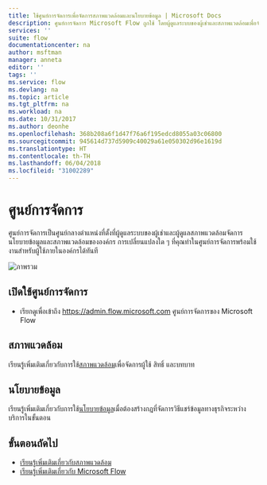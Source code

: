 ```yaml
---
title: ใช้ศูนย์การจัดการเพื่อจัดการสภาพแวดล้อมและนโยบายข้อมูล | Microsoft Docs
description: ศูนย์การจัดการ Microsoft Flow ถูกใช้ โดยผู้ดูแลระบบของผู้เช่าและสภาพแวดล้อมเพื่อจัดการนโยบายข้อมูลและสภาพแวดล้อมสำหรับการปรับใช้ Microsoft Flow
services: ''
suite: flow
documentationcenter: na
author: msftman
manager: anneta
editor: ''
tags: ''
ms.service: flow
ms.devlang: na
ms.topic: article
ms.tgt_pltfrm: na
ms.workload: na
ms.date: 10/31/2017
ms.author: deonhe
ms.openlocfilehash: 368b208a6f1d47f76a6f195edcd8055a03c06800
ms.sourcegitcommit: 945614d737d5909c40029a61e050302d96e1619d
ms.translationtype: HT
ms.contentlocale: th-TH
ms.lasthandoff: 06/04/2018
ms.locfileid: "31002289"
---
```

# <a name="the-admin-center"></a>ศูนย์การจัดการ

ศูนย์การจัดการเป็นศูนย์กลางตำแหน่งที่ตั้งที่ผู้ดูแลระบบของผู้เช่าและผู้ดูแลสภาพแวดล้อมจัดการนโยบายข้อมูลและสภาพแวดล้อมขององค์กร การเปลี่ยนแปลงใด ๆ ที่คุณทำในศูนย์การจัดการพร้อมใช้งานสำหรับผู้ใช้ภายในองค์กรได้ทันที

![ภาพรวม](./media/admin-center-introduction/overview.png)

## <a name="access-the-admin-center"></a>เปิดใช้ศูนย์การจัดการ

* เรียกดูเพื่อเข้าถึง https://admin.flow.microsoft.com ศูนย์การจัดการของ Microsoft Flow

## <a name="environments"></a>สภาพแวดล้อม

เรียนรู้เพิ่มเติมเกี่ยวกับการใช้[สภาพแวดล้อม](environments-overview-admin.md)เพื่อจัดการผู้ใช้ สิทธิ์ และบทบาท

## <a name="data-policies"></a>นโยบายข้อมูล

เรียนรู้เพิ่มเติมเกี่ยวกับการใช้[นโยบายข้อมูล](prevent-data-loss.md)เมื่อต้องสร้างกฎที่จัดการวิธีแชร์ข้อมูลทางธุรกิจระหว่างบริการในขั้นตอน

## <a name="next-steps"></a>ขั้นตอนถัดไป

* [เรียนรู้เพิ่มเติมเกี่ยวกับสภาพแวดล้อม](environments-overview-admin.md)
* [เรียนรู้เพิ่มเติมเกี่ยวกับ Microsoft Flow](getting-started.md)
